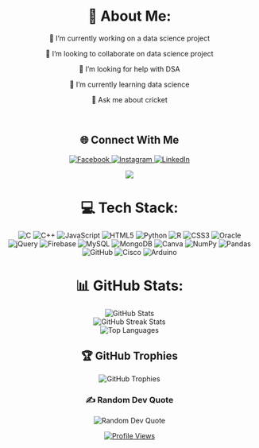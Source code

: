 <div align="center">
  <h1>💫 About Me:</h1>
  <p>🔭 I’m currently working on a data science  project</p>
  <p>👯 I’m looking to collaborate on data science project</p>
  <p>🤝 I’m looking for help with DSA</p>
  <p>🌱 I’m currently learning data science</p>
  <p>💬 Ask me about cricket</p>
  <br>

 <h2 align="center">🌐 Connect With Me</h2>
<p align="center">
  <a href="https://facebook.com/akash" target="_blank">
    <img src="https://img.shields.io/badge/Facebook-%231877F2.svg?style=for-the-badge&logo=Facebook&logoColor=white" alt="Facebook" />
  </a>
  <a href="https://instagram.com/i.akashverma" target="_blank">
    <img src="https://img.shields.io/badge/Instagram-%23E4405F.svg?style=for-the-badge&logo=Instagram&logoColor=white" alt="Instagram" />
  </a>
  <a href="https://linkedin.com/in/iakash" target="_blank">
    <img src="https://img.shields.io/badge/LinkedIn-%230077B5.svg?style=for-the-badge&logo=linkedin&logoColor=white" alt="LinkedIn" />
  </a>
</p>

<div align="center">
  
  [![](https://visitcount.itsvg.in/api?id=iakash&icon=5&color=0)](https://visitcount.itsvg.in)
  
</div>

  <h1>💻 Tech Stack:</h1>
  <p>
    <img src="https://img.shields.io/badge/c-%2300599C.svg?style=for-the-badge&logo=c&logoColor=white" alt="C">
    <img src="https://img.shields.io/badge/c++-%2300599C.svg?style=for-the-badge&logo=c%2B%2B&logoColor=white" alt="C++">
    <img src="https://img.shields.io/badge/javascript-%23323330.svg?style=for-the-badge&logo=javascript&logoColor=%23F7DF1E" alt="JavaScript">
    <img src="https://img.shields.io/badge/html5-%23E34F26.svg?style=for-the-badge&logo=html5&logoColor=white" alt="HTML5">
    <img src="https://img.shields.io/badge/python-3670A0?style=for-the-badge&logo=python&logoColor=ffdd54" alt="Python">
    <img src="https://img.shields.io/badge/r-%23276DC3.svg?style=for-the-badge&logo=r&logoColor=white" alt="R">
    <img src="https://img.shields.io/badge/css3-%231572B6.svg?style=for-the-badge&logo=css3&logoColor=white" alt="CSS3">
    <img src="https://img.shields.io/badge/Oracle-F80000?style=for-the-badge&logo=oracle&logoColor=white" alt="Oracle">
    <img src="https://img.shields.io/badge/jquery-%230769AD.svg?style=for-the-badge&logo=jquery&logoColor=white" alt="jQuery">
    <img src="https://img.shields.io/badge/firebase-a08021?style=for-the-badge&logo=firebase&logoColor=ffcd34" alt="Firebase">
    <img src="https://img.shields.io/badge/mysql-4479A1.svg?style=for-the-badge&logo=mysql&logoColor=white" alt="MySQL">
    <img src="https://img.shields.io/badge/MongoDB-%234ea94b.svg?style=for-the-badge&logo=mongodb&logoColor=white" alt="MongoDB">
    <img src="https://img.shields.io/badge/Canva-%2300C4CC.svg?style=for-the-badge&logo=Canva&logoColor=white" alt="Canva">
    <img src="https://img.shields.io/badge/numpy-%23013243.svg?style=for-the-badge&logo=numpy&logoColor=white" alt="NumPy">
    <img src="https://img.shields.io/badge/pandas-%23150458.svg?style=for-the-badge&logo=pandas&logoColor=white" alt="Pandas">
    <img src="https://img.shields.io/badge/github-%23121011.svg?style=for-the-badge&logo=github&logoColor=white" alt="GitHub">
    <img src="https://img.shields.io/badge/cisco-%23049fd9.svg?style=for-the-badge&logo=cisco&logoColor=black" alt="Cisco">
    <img src="https://img.shields.io/badge/-Arduino-00979D?style=for-the-badge&logo=Arduino&logoColor=white" alt="Arduino">
  </p>

  <h1>📊 GitHub Stats:</h1>
  <p>
    <img src="https://github-readme-stats.vercel.app/api?username=iakashverma&theme=blue-green&hide_border=false&include_all_commits=false&count_private=false" alt="GitHub Stats">
    <br/>
    <img src="https://github-readme-streak-stats.herokuapp.com/?user=iakashverma&theme=blue-green&hide_border=false" alt="GitHub Streak Stats">
    <br/>
    <img src="https://github-readme-stats.vercel.app/api/top-langs/?username=iakashverma&theme=blue-green&hide_border=false&include_all_commits=false&count_private=false&layout=compact" alt="Top Languages">
  </p>

  <h2>🏆 GitHub Trophies</h2>
  <p>
    <img src="https://github-profile-trophy.vercel.app/?username=iakashverma&theme=radical&no-frame=false&no-bg=true&margin-w=4" alt="GitHub Trophies">
  </p>

  <h3>✍️ Random Dev Quote</h3>
  <p>
    <img src="https://quotes-github-readme.vercel.app/api?type=horizontal&theme=radical" alt="Random Dev Quote">
  </p>

  <p>
    <a href="https://#"><img src="https://visitcount.itsvg.in/api?id=iakashverma&icon=0&color=0" alt="Profile Views"></a>
  </p>

  <p> <!-- Proudly created with GPRM ( https://gprm.itsvg.in ) --></p>
</div>
